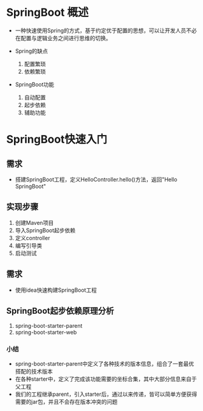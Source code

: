 # SpringBoot 概述

* 一种快速使用Spring的方式，基于约定优于配置的思想，可以让开发人员不必在配置与逻辑业务之间进行思维的切换。

* Spring的缺点
  1. 配置繁琐
  2. 依赖繁琐
* SpringBoot功能
  1. 自动配置
  2. 起步依赖
  3. 辅助功能

# SpringBoot快速入门

## 需求

* 搭建SpringBoot工程，定义HelloController.hello()方法，返回"Hello SpringBoot"

## 实现步骤

1. 创建Maven项目
2. 导入SpringBoot起步依赖
3. 定义controller
4. 编写引导类
5. 启动测试

## 需求

* 使用idea快速构建SpringBoot工程

## SpringBoot起步依赖原理分析

1. spring-boot-starter-parent
2. spring-boot-starter-web

### 小结

* spring-boot-starter-parent中定义了各种技术的版本信息，组合了一套最优搭配的技术版本
* 在各种starter中，定义了完成该功能需要的坐标合集，其中大部分信息来自于父工程
* 我们的工程继承parent，引入starter后，通过以来传递，皆可以简单方便获得需要的jar包，并且不会存在版本冲突的问题

